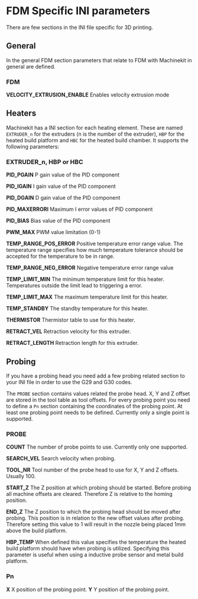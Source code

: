 # FDM Specific INI parameters
There are few sections in the INI file specific for 3D printing.

## General
In the general FDM section parameters that relate to FDM with Machinekit in
general are defined.

### FDM

**VELOCITY_EXTRUSION_ENABLE** Enables velocity extrusion mode

## Heaters
Machinekit has a INI section for each heating element. These are named `EXTRUDER_n` for the extruders (n is the number of the extruder), `HBP` for the heated build platform and `HBC` for the heated build chamber. It supports the following parameters:

### EXTRUDER_n, HBP or HBC

**PID_PGAIN** P gain value of the PID component

**PID_IGAIN** I gain value of the PID component

**PID_DGAIN** D gain value of the PID component

**PID_MAXERRORI** Maximum I error values of PID component

**PID_BIAS** Bias value of the PID component

**PWM_MAX** PWM value limitation (0-1)

**TEMP_RANGE_POS_ERROR** Positive temperature error range value. The temperature range specifies how much temperature tolerance should be accepted for the temperature to be in range.

**TEMP_RANGE_NEG_ERROR** Negative temperature error range value

**TEMP_LIMIT_MIN** The minimum temperature limit for this heater. Temperatures outside the limit lead to triggering a error.

**TEMP_LIMIT_MAX** The maximum temperature limit for this heater.

**TEMP_STANDBY** The standby temperature for this heater.

**THERMISTOR** Thermistor table to use for this heater.

**RETRACT_VEL** Retraction velocity for this extruder.

**RETRACT_LENGTH** Retraction length for this extruder.

## Probing

If you have a probing head you need add a few probing related section to your INI file in 
order to use the G29 and G30 codes.

The `PROBE` section contains values related the probe head. X, Y and Z offset are stored in the tool table as tool offsets. For every probing point you need to define a `Pn` section containing the coordinates of the probing point. At least one probing point needs to be defined. Currently only a single point is supported.

### PROBE

**COUNT** The number of probe points to use. Currently only one supported.

**SEARCH_VEL** Search velocity when probing.

**TOOL_NR** Tool number of the probe head to use for X, Y and Z offsets. Usually 100.

**START_Z** The Z position at which probing should be started. Before probing all machine offsets are cleared. Therefore Z is relative to the homing position.

**END_Z** The Z position to which the probing head should be moved after probing. This position is in relation to the new offset values after probing. Therefore setting this value to 1 will result in the nozzle being placed 1mm above the build platform.

**HBP_TEMP** When defined this value specifies the temperature the heated build platform should have when probing is utilized. Specifying this parameter is useful when using a inductive probe sensor and metal build platform.

### Pn

**X** X position of the probing point.
**Y** Y position of the probing point.
